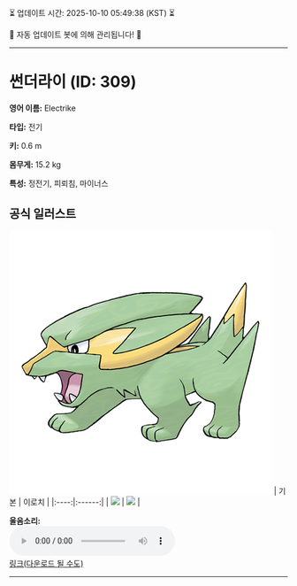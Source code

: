 
⏳ 업데이트 시간: 2025-10-10 05:49:38 (KST) ⏳

🤖 자동 업데이트 봇에 의해 관리됩니다! 🤖

---

# 썬더라이 (ID: 309)
**영어 이름:** Electrike

**타입:** 전기

**키:** 0.6 m

**몸무게:** 15.2 kg

**특성:** 정전기, 피뢰침, 마이너스

## 공식 일러스트
![](https://raw.githubusercontent.com/PokeAPI/sprites/master/sprites/pokemon/other/official-artwork/309.png)
| 기본 | 이로치 |
|:----:|:------:|
| <img src="http://play.pokemonshowdown.com/sprites/ani/electrike.gif" width="200"> | <img src="http://play.pokemonshowdown.com/sprites/ani-shiny/electrike.gif" width="200"> |

**울음소리:**<br><audio controls src="https://raw.githubusercontent.com/PokeAPI/cries/main/cries/pokemon/latest/309.ogg"></audio><br> [링크(다운로드 될 수도)](https://raw.githubusercontent.com/PokeAPI/cries/main/cries/pokemon/latest/309.ogg)


---
